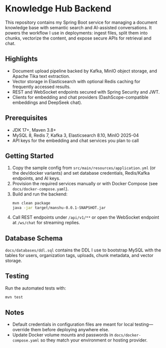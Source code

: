# Knowledge Hub Backend

This repository contains my Spring Boot service for managing a document knowledge base with semantic search and AI-assisted conversations. It powers the workflow I use in deployments: ingest files, split them into chunks, vectorize the content, and expose secure APIs for retrieval and chat.

## Highlights
- Document upload pipeline backed by Kafka, MinIO object storage, and Apache Tika text extraction.
- Vector storage in Elasticsearch with optional Redis caching for frequently accessed results.
- REST and WebSocket endpoints secured with Spring Security and JWT.
- Clients for embedding and chat providers (DashScope-compatible embeddings and DeepSeek chat).

## Prerequisites
- JDK 17+, Maven 3.8+
- MySQL 8, Redis 7, Kafka 3, Elasticsearch 8.10, MinIO 2025-04
- API keys for the embedding and chat services you plan to call

## Getting Started
1. Copy the sample config from `src/main/resources/application.yml` (or the dev/docker variants) and set database credentials, Redis/Kafka endpoints, and AI keys.
2. Provision the required services manually or with Docker Compose (see `docs/docker-compose.yaml`).
3. Build and run the backend:
   ```bash
   mvn clean package
   java -jar target/manshu-0.0.1-SNAPSHOT.jar
   ```
4. Call REST endpoints under `/api/v1/**` or open the WebSocket endpoint at `/ws/chat` for streaming replies.

## Database Schema
`docs/databases/ddl.sql` contains the DDL I use to bootstrap MySQL with the tables for users, organization tags, uploads, chunk metadata, and vector storage.

## Testing
Run the automated tests with:
```bash
mvn test
```

## Notes
- Default credentials in configuration files are meant for local testing—override them before deploying anywhere else.
- Update Docker volume mounts and passwords in `docs/docker-compose.yaml` so they match your environment or hosting provider.
